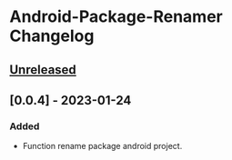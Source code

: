 <!-- Keep a Changelog guide -> https://keepachangelog.com -->

# Android-Package-Renamer Changelog

## [Unreleased]

## [0.0.4] - 2023-01-24

### Added
- Function rename package android project.

[Unreleased]: https://github.com/nguyenphuc22/Android-Package-Renamer/compare/v0.0.1...HEAD
[0.0.1]: https://github.com/nguyenphuc22/Android-Package-Renamer/commits/v0.0.1
